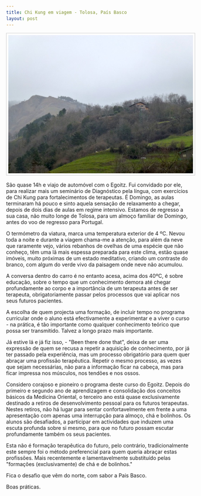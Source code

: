 ```yaml
---
title: Chi Kung em viagem - Tolosa, País Basco
layout: post
---
```


<p align="center"><img src="/pimagens/2015-02-22.jpg" style="border: 1px solid #ccc; padding: 5px; width: 800px"></p>

São quase 14h e viajo de automóvel com o Egoitz. Fui convidado por ele, para realizar mais um seminário de Diagnóstico pela língua, com exercícios de Chi Kung para fortalecimentos de terapeutas. É Domingo, as aulas terminaram há pouco e sinto aquela sensação de relaxamento a chegar, depois de dois dias de aulas em regime intensivo. Estamos de regresso a sua casa, não muito longe de Tolosa, para um almoço familiar de Domingo, antes do voo de regresso para Portugal. 

O termómetro da viatura, marca uma temperatura exterior de 4 ºC. Nevou toda a noite e durante a viagem chama-me a atenção, para além da neve que raramente vejo, vários rebanhos de ovelhas de uma espécie que não conheço, têm uma lã mais espessa preparada para este clima, estão quase imóveis, muito próximas de um estado meditativo, criando um contraste do branco, com algum do verde vivo da paisagem onde neve não acumulou. 

A conversa dentro do carro é no entanto acesa, acima dos 40ºC, é sobre educação, sobre o tempo que um conhecimento demora até chegar profundamente ao corpo e a importância de um terapeuta antes de ser terapeuta, obrigatoriamente passar pelos processos que vai aplicar nos seus futuros pacientes. 

A escolha de quem projecta uma formação, de incluir tempo no programa curricular onde o aluno está efectivamente a experimentar e a viver o curso - na prática, é tão importante como qualquer conhecimento teórico que possa ser transmitido. Talvez a longo prazo mais importante. 

Já estive lá e já fiz isso, - "Been there done that", deixa de ser uma expressão de quem se recusa a repetir a aquisição de conhecimento, por já ter passado pela experiência, mas um processo obrigatório para quem quer abraçar uma profissão terapêutica. Repetir o mesmo processo, as vezes que sejam necessárias, não para a informação ficar na cabeça, mas para ficar impressa nos músculos, nos tendões e nos ossos. 

Considero corajoso e pioneiro o programa deste curso do Egoitz. Depois do primeiro e segundo ano de aprendizagem e consolidação dos conceitos básicos da Medicina Oriental, o terceiro ano está quase exclusivamente destinado a retiros de desenvolvimento pessoal para os futuros terapeutas. Nestes retiros, não há lugar para sentar confortavelmente em frente a uma apresentação com apenas uma interrupção para almoço, chá e bolinhos. Os alunos são desafiados, a participar em actividades que induzem uma escuta profunda sobre si mesmo, para que no futuro possam escutar profundamente também os seus pacientes.

Esta não é formação terapêutica do futuro, pelo contrário, tradicionalmente este sempre foi o método preferencial para quem queria abraçar estas profissões. Mais recentemente e lamentavelmente substituído pelas "formações (exclusivamente) de chá e de bolinhos." 

Fica o desafio que vêm do norte, com sabor a Pais Basco.  

Boas práticas.
